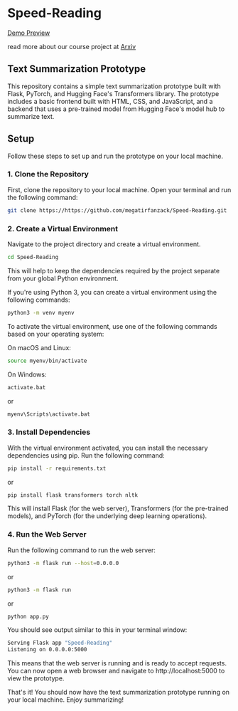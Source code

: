 ﻿# Speed-Reading
 [Demo Preview](https://github.com/megatirfanzack/Speed-Reading/assets/118198158/88f3c2ef-2abc-4667-89da-7520a257cfe6)

 read more about our course project at [Arxiv](https://arxiv.org/abs/2307.14544)

## Text Summarization Prototype

This repository contains a simple text summarization prototype built with Flask, PyTorch, and Hugging Face's Transformers library. The prototype includes a basic frontend built with HTML, CSS, and JavaScript, and a backend that uses a pre-trained model from Hugging Face's model hub to summarize text.

## Setup
Follow these steps to set up and run the prototype on your local machine.

### 1. Clone the Repository
First, clone the repository to your local machine. Open your terminal and run the following command:

```bash
git clone https://https://github.com/megatirfanzack/Speed-Reading.git
```

### 2. Create a Virtual Environment
Navigate to the project directory and create a virtual environment. 

```bash
cd Speed-Reading
```

This will help to keep the dependencies required by the project separate from your global Python environment.

If you're using Python 3, you can create a virtual environment using the following commands:

```bash
python3 -m venv myenv
```

To activate the virtual environment, use one of the following commands based on your operating system:

On macOS and Linux:

```bash
source myenv/bin/activate
```

On Windows:

```bash
activate.bat
```
or
```bash
myenv\Scripts\activate.bat
```

### 3. Install Dependencies
With the virtual environment activated, you can install the necessary dependencies using pip. Run the following command:

```bash
pip install -r requirements.txt
```
or
```bash
pip install flask transformers torch nltk
```

This will install Flask (for the web server), Transformers (for the pre-trained models), and PyTorch (for the underlying deep learning operations).

### 4. Run the Web Server
Run the following command to run the web server:
    
```bash
python3 -m flask run --host=0.0.0.0
```
or
```bash
python3 -m flask run
```
or
```bash
python app.py
```

You should see output similar to this in your terminal window:
```bash
Serving Flask app "Speed-Reading"
Listening on 0.0.0.0:5000
```
This means that the web server is running and is ready to accept requests. You can now open a web browser and navigate to http://localhost:5000 to view the prototype.

That's it! You should now have the text summarization prototype running on your local machine. Enjoy summarizing!
